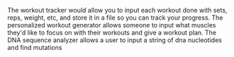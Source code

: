 The workout tracker would allow you to input each workout done with sets, reps, weight, etc, and store it in a file so you can track your progress. The personalized workout generator allows someone to input what muscles they'd like to focus on with their workouts and give a workout plan. The DNA sequence analyzer allows a user to input a string of dna nucleotides and find mutations
